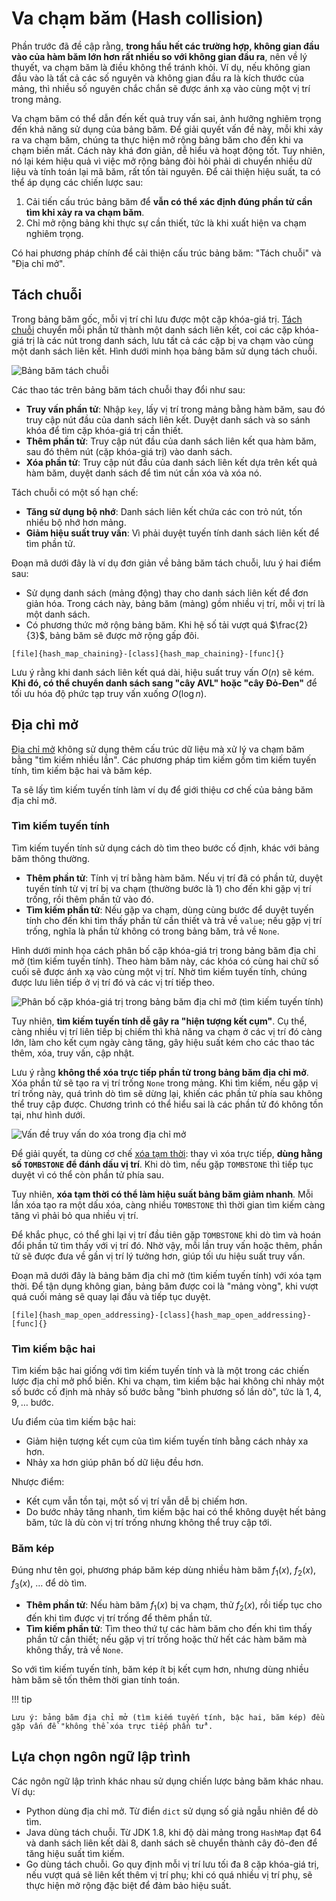 # Va chạm băm (Hash collision)

Phần trước đã đề cập rằng, **trong hầu hết các trường hợp, không gian đầu vào của hàm băm lớn hơn rất nhiều so với không gian đầu ra**, nên về lý thuyết, va chạm băm là điều không thể tránh khỏi. Ví dụ, nếu không gian đầu vào là tất cả các số nguyên và không gian đầu ra là kích thước của mảng, thì nhiều số nguyên chắc chắn sẽ được ánh xạ vào cùng một vị trí trong mảng.

Va chạm băm có thể dẫn đến kết quả truy vấn sai, ảnh hưởng nghiêm trọng đến khả năng sử dụng của bảng băm. Để giải quyết vấn đề này, mỗi khi xảy ra va chạm băm, chúng ta thực hiện mở rộng bảng băm cho đến khi va chạm biến mất. Cách này khá đơn giản, dễ hiểu và hoạt động tốt. Tuy nhiên, nó lại kém hiệu quả vì việc mở rộng bảng đòi hỏi phải di chuyển nhiều dữ liệu và tính toán lại mã băm, rất tốn tài nguyên. Để cải thiện hiệu suất, ta có thể áp dụng các chiến lược sau:

1. Cải tiến cấu trúc bảng băm để **vẫn có thể xác định đúng phần tử cần tìm khi xảy ra va chạm băm**.
2. Chỉ mở rộng bảng khi thực sự cần thiết, tức là khi xuất hiện va chạm nghiêm trọng.

Có hai phương pháp chính để cải thiện cấu trúc bảng băm: "Tách chuỗi" và "Địa chỉ mở".

## Tách chuỗi

Trong bảng băm gốc, mỗi vị trí chỉ lưu được một cặp khóa-giá trị. <u>Tách chuỗi</u> chuyển mỗi phần tử thành một danh sách liên kết, coi các cặp khóa-giá trị là các nút trong danh sách, lưu tất cả các cặp bị va chạm vào cùng một danh sách liên kết. Hình dưới minh họa bảng băm sử dụng tách chuỗi.

![Bảng băm tách chuỗi](hash_collision.assets/hash_table_chaining.png)

Các thao tác trên bảng băm tách chuỗi thay đổi như sau:

- **Truy vấn phần tử**: Nhập `key`, lấy vị trí trong mảng bằng hàm băm, sau đó truy cập nút đầu của danh sách liên kết. Duyệt danh sách và so sánh khóa để tìm cặp khóa-giá trị cần thiết.
- **Thêm phần tử**: Truy cập nút đầu của danh sách liên kết qua hàm băm, sau đó thêm nút (cặp khóa-giá trị) vào danh sách.
- **Xóa phần tử**: Truy cập nút đầu của danh sách liên kết dựa trên kết quả hàm băm, duyệt danh sách để tìm nút cần xóa và xóa nó.

Tách chuỗi có một số hạn chế:

- **Tăng sử dụng bộ nhớ**: Danh sách liên kết chứa các con trỏ nút, tốn nhiều bộ nhớ hơn mảng.
- **Giảm hiệu suất truy vấn**: Vì phải duyệt tuyến tính danh sách liên kết để tìm phần tử.

Đoạn mã dưới đây là ví dụ đơn giản về bảng băm tách chuỗi, lưu ý hai điểm sau:

- Sử dụng danh sách (mảng động) thay cho danh sách liên kết để đơn giản hóa. Trong cách này, bảng băm (mảng) gồm nhiều vị trí, mỗi vị trí là một danh sách.
- Có phương thức mở rộng bảng băm. Khi hệ số tải vượt quá $\frac{2}{3}$, bảng băm sẽ được mở rộng gấp đôi.

```src
[file]{hash_map_chaining}-[class]{hash_map_chaining}-[func]{}
```

Lưu ý rằng khi danh sách liên kết quá dài, hiệu suất truy vấn $O(n)$ sẽ kém. **Khi đó, có thể chuyển danh sách sang "cây AVL" hoặc "cây Đỏ-Đen"** để tối ưu hóa độ phức tạp truy vấn xuống $O(\log n)$.

## Địa chỉ mở

<u>Địa chỉ mở</u> không sử dụng thêm cấu trúc dữ liệu mà xử lý va chạm băm bằng "tìm kiếm nhiều lần". Các phương pháp tìm kiếm gồm tìm kiếm tuyến tính, tìm kiếm bậc hai và băm kép.

Ta sẽ lấy tìm kiếm tuyến tính làm ví dụ để giới thiệu cơ chế của bảng băm địa chỉ mở.

### Tìm kiếm tuyến tính

Tìm kiếm tuyến tính sử dụng cách dò tìm theo bước cố định, khác với bảng băm thông thường.

- **Thêm phần tử**: Tính vị trí bằng hàm băm. Nếu vị trí đã có phần tử, duyệt tuyến tính từ vị trí bị va chạm (thường bước là $1$) cho đến khi gặp vị trí trống, rồi thêm phần tử vào đó.
- **Tìm kiếm phần tử**: Nếu gặp va chạm, dùng cùng bước để duyệt tuyến tính cho đến khi tìm thấy phần tử cần thiết và trả về `value`; nếu gặp vị trí trống, nghĩa là phần tử không có trong bảng băm, trả về `None`.

Hình dưới minh họa cách phân bố cặp khóa-giá trị trong bảng băm địa chỉ mở (tìm kiếm tuyến tính). Theo hàm băm này, các khóa có cùng hai chữ số cuối sẽ được ánh xạ vào cùng một vị trí. Nhờ tìm kiếm tuyến tính, chúng được lưu liên tiếp ở vị trí đó và các vị trí tiếp theo.

![Phân bố cặp khóa-giá trị trong bảng băm địa chỉ mở (tìm kiếm tuyến tính)](hash_collision.assets/hash_table_linear_probing.png)

Tuy nhiên, **tìm kiếm tuyến tính dễ gây ra "hiện tượng kết cụm"**. Cụ thể, càng nhiều vị trí liên tiếp bị chiếm thì khả năng va chạm ở các vị trí đó càng lớn, làm cho kết cụm ngày càng tăng, gây hiệu suất kém cho các thao tác thêm, xóa, truy vấn, cập nhật.

Lưu ý rằng **không thể xóa trực tiếp phần tử trong bảng băm địa chỉ mở**. Xóa phần tử sẽ tạo ra vị trí trống `None` trong mảng. Khi tìm kiếm, nếu gặp vị trí trống này, quá trình dò tìm sẽ dừng lại, khiến các phần tử phía sau không thể truy cập được. Chương trình có thể hiểu sai là các phần tử đó không tồn tại, như hình dưới.

![Vấn đề truy vấn do xóa trong địa chỉ mở](hash_collision.assets/hash_table_open_addressing_deletion.png)

Để giải quyết, ta dùng cơ chế <u>xóa tạm thời</u>: thay vì xóa trực tiếp, **dùng hằng số `TOMBSTONE` để đánh dấu vị trí**. Khi dò tìm, nếu gặp `TOMBSTONE` thì tiếp tục duyệt vì có thể còn phần tử phía sau.

Tuy nhiên, **xóa tạm thời có thể làm hiệu suất bảng băm giảm nhanh**. Mỗi lần xóa tạo ra một dấu xóa, càng nhiều `TOMBSTONE` thì thời gian tìm kiếm càng tăng vì phải bỏ qua nhiều vị trí.

Để khắc phục, có thể ghi lại vị trí đầu tiên gặp `TOMBSTONE` khi dò tìm và hoán đổi phần tử tìm thấy với vị trí đó. Nhờ vậy, mỗi lần truy vấn hoặc thêm, phần tử sẽ được đưa về gần vị trí lý tưởng hơn, giúp tối ưu hiệu suất truy vấn.

Đoạn mã dưới đây là bảng băm địa chỉ mở (tìm kiếm tuyến tính) với xóa tạm thời. Để tận dụng không gian, bảng băm được coi là "mảng vòng", khi vượt quá cuối mảng sẽ quay lại đầu và tiếp tục duyệt.

```src
[file]{hash_map_open_addressing}-[class]{hash_map_open_addressing}-[func]{}
```

### Tìm kiếm bậc hai

Tìm kiếm bậc hai giống với tìm kiếm tuyến tính và là một trong các chiến lược địa chỉ mở phổ biến. Khi va chạm, tìm kiếm bậc hai không chỉ nhảy một số bước cố định mà nhảy số bước bằng "bình phương số lần dò", tức là $1, 4, 9, \dots$ bước.

Ưu điểm của tìm kiếm bậc hai:

- Giảm hiện tượng kết cụm của tìm kiếm tuyến tính bằng cách nhảy xa hơn.
- Nhảy xa hơn giúp phân bố dữ liệu đều hơn.

Nhược điểm:

- Kết cụm vẫn tồn tại, một số vị trí vẫn dễ bị chiếm hơn.
- Do bước nhảy tăng nhanh, tìm kiếm bậc hai có thể không duyệt hết bảng băm, tức là dù còn vị trí trống nhưng không thể truy cập tới.

### Băm kép

Đúng như tên gọi, phương pháp băm kép dùng nhiều hàm băm $f_1(x)$, $f_2(x)$, $f_3(x)$, $\dots$ để dò tìm.

- **Thêm phần tử**: Nếu hàm băm $f_1(x)$ bị va chạm, thử $f_2(x)$, rồi tiếp tục cho đến khi tìm được vị trí trống để thêm phần tử.
- **Tìm kiếm phần tử**: Tìm theo thứ tự các hàm băm cho đến khi tìm thấy phần tử cần thiết; nếu gặp vị trí trống hoặc thử hết các hàm băm mà không thấy, trả về `None`.

So với tìm kiếm tuyến tính, băm kép ít bị kết cụm hơn, nhưng dùng nhiều hàm băm sẽ tốn thêm thời gian tính toán.

!!! tip

    Lưu ý: bảng băm địa chỉ mở (tìm kiếm tuyến tính, bậc hai, băm kép) đều gặp vấn đề "không thể xóa trực tiếp phần tử".

## Lựa chọn ngôn ngữ lập trình

Các ngôn ngữ lập trình khác nhau sử dụng chiến lược bảng băm khác nhau. Ví dụ:

- Python dùng địa chỉ mở. Từ điển `dict` sử dụng số giả ngẫu nhiên để dò tìm.
- Java dùng tách chuỗi. Từ JDK 1.8, khi độ dài mảng trong `HashMap` đạt 64 và danh sách liên kết dài 8, danh sách sẽ chuyển thành cây đỏ-đen để tăng hiệu suất tìm kiếm.
- Go dùng tách chuỗi. Go quy định mỗi vị trí lưu tối đa 8 cặp khóa-giá trị, nếu vượt quá sẽ liên kết thêm vị trí phụ; khi có quá nhiều vị trí phụ, sẽ thực hiện mở rộng đặc biệt để đảm bảo hiệu suất.
